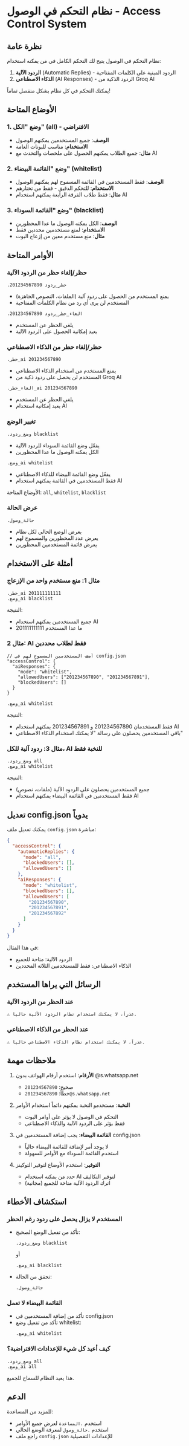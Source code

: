 # نظام التحكم في الوصول - Access Control System

## نظرة عامة

نظام التحكم في الوصول يتيح لك التحكم الكامل في من يمكنه استخدام:
1. **الردود الآلية** (Automatic Replies) - الردود المبنية على الكلمات المفتاحية
2. **الذكاء الاصطناعي** (AI Responses) - الردود الذكية من Groq AI

يمكنك التحكم في كل نظام بشكل منفصل تماماً!

## الأوضاع المتاحة

### 1. وضع "الكل" (all) - الافتراضي
- **الوصف**: جميع المستخدمين يمكنهم الوصول
- **الاستخدام**: مناسب للبوتات العامة
- **مثال**: جميع الطلاب يمكنهم الحصول على ملخصات والتحدث مع AI

### 2. وضع "القائمة البيضاء" (whitelist)
- **الوصف**: فقط المستخدمين في القائمة المسموح لهم يمكنهم الوصول
- **الاستخدام**: للتحكم الدقيق - فقط من تختارهم
- **مثال**: فقط طلاب الفرقة الرابعة يمكنهم استخدام AI

### 3. وضع "القائمة السوداء" (blacklist)
- **الوصف**: الكل يمكنه الوصول ما عدا المحظورين
- **الاستخدام**: لمنع مستخدمين محددين فقط
- **مثال**: منع مستخدم معين من إزعاج البوت

## الأوامر المتاحة

### حظر/إلغاء حظر من الردود الآلية

```
.حظر_ردود 201234567890
```
- يمنع المستخدم من الحصول على ردود آلية (الملفات، النصوص الجاهزة)
- المستخدم لن يرى أي رد من نظام الكلمات المفتاحية

```
.الغاء_حظر_ردود 201234567890
```
- يلغي الحظر عن المستخدم
- يعيد إمكانية الحصول على الردود الآلية

### حظر/إلغاء حظر من الذكاء الاصطناعي

```
.حظر_ai 201234567890
```
- يمنع المستخدم من استخدام الذكاء الاصطناعي
- المستخدم لن يحصل على ردود ذكية من Groq AI

```
.الغاء_حظر_ai 201234567890
```
- يلغي الحظر عن المستخدم
- يعيد إمكانية استخدام AI

### تغيير الوضع

```
.وضع_ردود blacklist
```
- يفعّل وضع القائمة السوداء للردود الآلية
- الكل يمكنه الوصول ما عدا المحظورين

```
.وضع_ai whitelist
```
- يفعّل وضع القائمة البيضاء للذكاء الاصطناعي
- فقط المستخدمين في القائمة يمكنهم استخدام AI

الأوضاع المتاحة: `all`, `whitelist`, `blacklist`

### عرض الحالة

```
.حالة_وصول
```
- يعرض الوضع الحالي لكل نظام
- يعرض عدد المحظورين والمسموح لهم
- يعرض قائمة المستخدمين المحظورين

## أمثلة على الاستخدام

### مثال 1: منع مستخدم واحد من الإزعاج

```
.حظر_ai 201111111111
.وضع_ai blacklist
```

النتيجة:
- جميع المستخدمين يمكنهم استخدام AI
- ما عدا المستخدم 201111111111

### مثال 2: AI فقط لطلاب محددين

```
// أضف المستخدمين المسموح لهم في config.json
"accessControl": {
  "aiResponses": {
    "mode": "whitelist",
    "allowedUsers": ["201234567890", "201234567891"],
    "blockedUsers": []
  }
}

.وضع_ai whitelist
```

النتيجة:
- فقط المستخدمان 201234567890 و 201234567891 يمكنهم استخدام AI
- باقي المستخدمين يحصلون على رسالة "لا يمكنك استخدام الذكاء الاصطناعي"

### مثال 3: ردود آلية للكل، AI للنخبة فقط

```
.وضع_ردود all
.وضع_ai whitelist
```

النتيجة:
- جميع المستخدمين يحصلون على الردود الآلية (ملفات، نصوص)
- فقط المستخدمين في القائمة البيضاء يمكنهم استخدام AI

## تعديل config.json يدوياً

يمكنك تعديل ملف `config.json` مباشرة:

```json
{
  "accessControl": {
    "automaticReplies": {
      "mode": "all",
      "blockedUsers": [],
      "allowedUsers": []
    },
    "aiResponses": {
      "mode": "whitelist",
      "blockedUsers": [],
      "allowedUsers": [
        "201234567890",
        "201234567891",
        "201234567892"
      ]
    }
  }
}
```

في هذا المثال:
- الردود الآلية: متاحة للجميع
- الذكاء الاصطناعي: فقط للمستخدمين الثلاثة المحددين

## الرسائل التي يراها المستخدم

### عند الحظر من الردود الآلية
```
⚠️ عذراً، لا يمكنك استخدام نظام الردود الآلية حالياً.
```

### عند الحظر من الذكاء الاصطناعي
```
⚠️ عذراً، لا يمكنك استخدام نظام الذكاء الاصطناعي حالياً.
```

## ملاحظات مهمة

1. **الأرقام**: استخدم أرقام الهواتف بدون @s.whatsapp.net
   - صحيح: `201234567890`
   - خطأ: `201234567890@s.whatsapp.net`

2. **النخبة**: مستخدمو النخبة يمكنهم دائماً استخدام الأوامر
   - التحكم في الوصول لا يؤثر على أوامر البوت
   - فقط يؤثر على الردود الآلية والذكاء الاصطناعي

3. **القائمة البيضاء**: يجب إضافة المستخدمين في config.json
   - لا يوجد أمر لإضافة للقائمة البيضاء حالياً
   - استخدم القائمة السوداء مع الأوامر للسهولة

4. **التوفير**: استخدم الأوضاع لتوفير التوكينز
   - حدد من يمكنه استخدام AI لتوفير التكاليف
   - اترك الردود الآلية متاحة للجميع (مجانية)

## استكشاف الأخطاء

### المستخدم لا يزال يحصل على ردود رغم الحظر

- تأكد من تفعيل الوضع الصحيح:
  ```
  .وضع_ردود blacklist
  ```
  أو
  ```
  .وضع_ai blacklist
  ```

- تحقق من الحالة:
  ```
  .حالة_وصول
  ```

### القائمة البيضاء لا تعمل

- تأكد من إضافة المستخدمين في config.json
- تأكد من تفعيل وضع whitelist:
  ```
  .وضع_ai whitelist
  ```

### كيف أعيد كل شيء للإعدادات الافتراضية؟

```
.وضع_ردود all
.وضع_ai all
```

هذا يعيد النظام للسماح للجميع.

## الدعم

للمزيد من المساعدة:
- استخدم `.المساعدة` لعرض جميع الأوامر
- استخدم `.حالة_وصول` لمعرفة الوضع الحالي
- راجع ملف `config.json` للإعدادات التفصيلية
